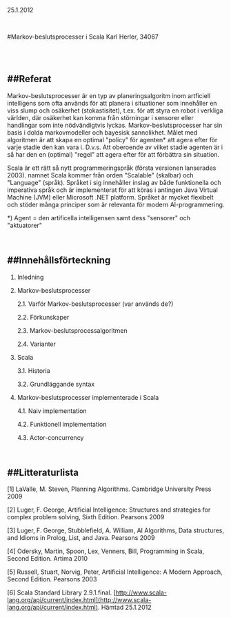 25.1.2012

<br />

#Markov-beslutsprocesser i Scala
Karl Herler, 34067


<br />&nbsp;

##Referat
---

Markov-beslutsprocesser är en typ av planeringsalgoritm inom artficiell intelligens som ofta används för att planera i situationer som innehåller en viss slump och osäkerhet (stokastisitet), t.ex. för att styra en robot i verkliga världen, där osäkerhet kan komma från störningar i sensorer eller handlingar som inte nödvändigtvis lyckas. Markov-beslutsprocesser har sin basis i dolda markovmodeller och bayesisk sannolikhet. Målet med algoritmen är att skapa en optimal "policy" för agenten* att agera efter för varje stadie den kan vara i. D.v.s. Att oberoende av vilket stadie agenten är i så har den en (optimal) "regel" att agera efter för att förbättra sin situation.

Scala är ett rätt så nytt programmeringspråk (första versionen lanserades 2003). namnet Scala kommer från orden "Scalable" (skalbar) och "Language" (språk). Språket i sig innehåller inslag av både funktionella och imperativa språk och är implementerat för att köras i antingen Java Virtual Machine (JVM) eller Microsoft .NET platform. Språket är mycket flexibelt och stöder många principer som är relevanta för modern AI-programmering.


*) Agent = den artificella intelligensen samt dess "sensorer" och "aktuatorer"

<br />


##Innehållsförteckning
---

1.  Inledning

2.  Markov-beslutsprocesser

	2.1. Varför Markov-beslutsprocesser (var används de?)

	2.2. Förkunskaper

	2.3. Markov-beslutsprocessalgoritmen
	
	2.4. Varianter

3.  Scala

	3.1. Historia

	3.2. Grundläggande syntax


4.  Markov-beslutsprocesser implementerade i Scala

	4.1. Naiv implementation

	4.2. Funktionell implementation

	4.3. Actor-concurrency


<br />

##Litteraturlista
---

[1] LaValle, M. Steven, Planning Algorithms. Cambridge University Press 2009

[2] Luger, F. George, Artificial Intelligence: Structures and strategies for complex problem solving, Sixth Edition. Pearsons 2009

[3] Luger, F. George, Stubblefield, A. William, AI Algorithms, Data structures, and Idioms in Prolog, List, and Java. Pearsons 2009

[4] Odersky, Martin, Spoon, Lex, Venners, Bill, Programming in Scala, Second Edition. Artima 2010

[5] Russell, Stuart, Norvig, Peter, Artificial Intelligence: A Modern Approach, Second Edition. Pearsons 2003

[6] Scala Standard Library 2.9.1.final. [http://www.scala-lang.org/api/current/index.html](http://www.scala-lang.org/api/current/index.html). Hämtad 25.1.2012

